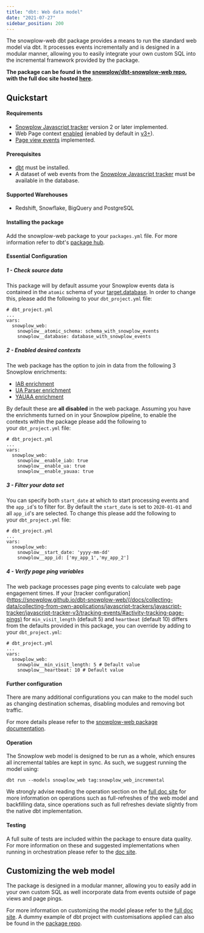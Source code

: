 ```yaml
---
title: "dbt: Web data model"
date: "2021-07-27"
sidebar_position: 200
---
```


The snowplow-web dbt package provides a means to run the standard web model via dbt. It processes events incrementally and is designed in a modular manner, allowing you to easily integrate your own custom SQL into the incremental framework provided by the package.

**The package can be found in the [snowplow/dbt-snowplow-web repo](https://github.com/snowplow/dbt-snowplow-web), with the full doc site hosted [here](https://snowplow.github.io/dbt-snowplow-web/#!/overview/snowplow_web).**

## Quickstart

#### Requirements

- [Snowplow Javascript tracker](/docs/collecting-data/collecting-from-own-applications/javascript-trackers/) version 2 or later implemented.
- Web Page context [enabled](/docs/collecting-data/collecting-from-own-applications/javascript-trackers/javascript-tracker/javascript-tracker-v2/tracker-setup/initializing-a-tracker-2/#webPage_context) (enabled by default in [v3+](/docs/collecting-data/collecting-from-own-applications/javascript-trackers/javascript-tracker/javascript-tracker-v3/tracker-setup/initialization-options/#webPage_context)).
- [Page view events](/docs/collecting-data/collecting-from-own-applications/javascript-trackers/javascript-tracker/javascript-tracker-v3/tracking-events/#page-views) implemented.

#### Prerequisites

- [dbt](https://github.com/dbt-labs/dbt) must be installed.
- A dataset of web events from the [Snowplow Javascript tracker](/docs/collecting-data/collecting-from-own-applications/javascript-trackers/) must be available in the database.

#### Supported Warehouses

- Redshift, Snowflake, BigQuery and PostgreSQL

#### Installing the package

Add the snowplow-web package to your `packages.yml` file. For more information refer to dbt's [package hub](https://hub.getdbt.com/snowplow/snowplow_web/latest/).

#### Essential Configuration

##### 1 - Check source data

This package will by default assume your Snowplow events data is contained in the `atomic` schema of your [target.database](https://docs.getdbt.com/docs/running-a-dbt-project/using-the-command-line-interface/configure-your-profile). In order to change this, please add the following to your `dbt_project.yml` file:

```
# dbt_project.yml
...
vars:
  snowplow_web:
    snowplow__atomic_schema: schema_with_snowplow_events
    snowplow__database: database_with_snowplow_events
```

##### 2 - Enabled desired contexts

The web package has the option to join in data from the following 3 Snowplow enrichments:

- [IAB enrichment](/docs/enriching-your-data/available-enrichments/iab-enrichment/)
- [UA Parser enrichment](/docs/enriching-your-data/available-enrichments/ua-parser-enrichment/)
- [YAUAA enrichment](/docs/enriching-your-data/available-enrichments/yauaa-enrichment/)

By default these are **all disabled** in the web package. Assuming you have the enrichments turned on in your Snowplow pipeline, to enable the contexts within the package please add the following to your `dbt_project.yml` file:

```
# dbt_project.yml
...
vars:
  snowplow_web:
    snowplow__enable_iab: true
    snowplow__enable_ua: true
    snowplow__enable_yauaa: true
```

##### 3 - Filter your data set

You can specify both `start_date` at which to start processing events and the `app_id`'s to filter for. By default the `start_date` is set to `2020-01-01` and all `app_id`'s are selected. To change this please add the following to your `dbt_project.yml` file:

```
# dbt_project.yml
...
vars:
  snowplow_web:
    snowplow__start_date: 'yyyy-mm-dd'
    snowplow__app_id: ['my_app_1','my_app_2']
```

##### 4 - Verify page ping variables

The web package processes page ping events to calculate web page engagement times. If your [tracker configuration](https://snowplow.github.io/dbt-snowplow-web/(/docs/collecting-data/collecting-from-own-applications/javascript-trackers/javascript-tracker/javascript-tracker-v3/tracking-events/#activity-tracking-page-pings) for `min_visit_length` (default 5) and `heartbeat` (default 10) differs from the defaults provided in this package, you can override by adding to your `dbt_project.yml`:

```
# dbt_project.yml
...
vars:
  snowplow_web:
    snowplow__min_visit_length: 5 # Default value
    snowplow__heartbeat: 10 # Default value
```

#### [](https://github.com/snowplow/data-models/tree/feature-redshift-web-v1/web/v1/redshift#configuration)Further configuration

There are many additional configurations you can make to the model such as changing destination schemas, disabling modules and removing bot traffic.

For more details please refer to the [snowplow-web package documentation](https://snowplow.github.io/dbt-snowplow-web/#!/overview/snowplow_web).

#### Operation

The Snowplow web model is designed to be run as a whole, which ensures all incremental tables are kept in sync. As such, we suggest running the model using:

```
dbt run --models snowplow_web tag:snowplow_web_incremental
```

We strongly advise reading the operation section on the [full doc site](https://snowplow.github.io/dbt-snowplow-web/#!/overview/snowplow_web) for more information on operations such as full-refreshes of the web model and backfilling data, since operations such as full refreshes deviate slightly from the native dbt implementation.

#### Testing

A full suite of tests are included within the package to ensure data quality. For more information on these and suggested implementations when running in orchestration please refer to the [doc site](https://snowplow.github.io/dbt-snowplow-web/#!/overview/snowplow_web).

## Customizing the web model

The package is designed in a modular manner, allowing you to easily add in your own custom SQL as well incorporate data from events outside of page views and page pings.

For more information on customizing the model please refer to the [full doc site](https://snowplow.github.io/dbt-snowplow-web/#!/overview/snowplow_web). A dummy example of dbt project with customisations applied can also be found in the [package repo](https://github.com/snowplow/dbt-snowplow-web/tree/main/custom_example).
